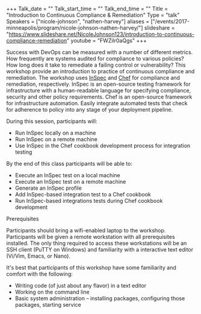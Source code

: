 +++
Talk_date = ""
Talk_start_time = ""
Talk_end_time = ""
Title = "Introduction to Continuous Compliance & Remediation"
Type = "talk"
Speakers = ["nicole-johnson", "nathen-harvey"]
aliases = ["/events/2017-minneapolis/program/nicole-johnson-nathen-harvey/"]
slideshare = "https://www.slideshare.net/NicoleJohnson123/introduction-to-continuous-compliance-remediation"
youtube = "FWZilr0aQgs"
+++

Success with DevOps can be measured with a number of different metrics.  How frequently are systems audited for compliance to various policies?  How long does it take to remediate a failing control or vulnerability?  This workshop provide an introduction to practice of continuous compliance and remediation.  The workshop uses [InSpec](https://www.inspec.io/) and [Chef](https://www.chef.io/chef/) for compliance and remediation, respectively. InSpec is an open-source testing framework for infrastructure with a human-readable language for specifying compliance, security and other policy requirements. Chef is an open-source framework for infrastructure automation.  Easily integrate automated tests that check for adherence to policy into any stage of your deployment pipeline.

During this session, participants will:

* Run InSpec locally on a machine
* Run InSpec on a remote machine
* Use InSpec in the Chef cookbook development process for integration testing

By the end of this class participants will be able to:

* Execute an InSpec test on a local machine
* Execute an InSpec test on a remote machine
* Generate an InSpec profile
* Add InSpec-based integration test to a Chef cookbook
* Run InSpec-based integrations tests during Chef cookbook development

Prerequisites

Participants should bring a wifi-enabled laptop to the workshop.  Participants will be given a remote workstation with all prerequisites installed. The only thing required to access these workstations will be an SSH client (PuTTY on Windows) and familiarity with a interactive text editor (Vi/Vim, Emacs, or Nano).

It's best that participants of this workshop have some familiarity and comfort with the following:

* Writing code (of just about any flavor) in a text editor
* Working on the command line
* Basic system administration – installing packages, configuring those packages, starting service
